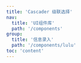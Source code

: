 ```yaml
---
title: 'Cascader 级联选择'
nav:
  title: 'UI组件库'
  path: '/components'
group:
  title: '信息录入'
  path: '/components/lulu'
toc: 'content'
---
```


<code src="./demos/demo1.tsx"></code> <code src="./demos/demo2.tsx"></code> <API></API>
